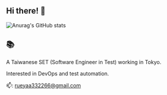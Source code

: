 ## Hi there! 👋
![Anurag's GitHub stats](https://github-readme-stats.vercel.app/api?username=rueyaa332266&count_private=true&show_icons=true&theme=merko)

## 📚
A Taiwanese SET (Software Engineer in Test) working in Tokyo. 

Interested in DevOps and test automation.

📫: rueyaa332266@gmail.com
